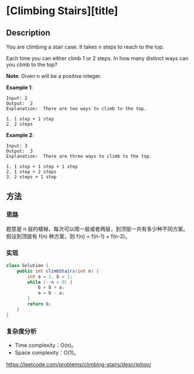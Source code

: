 # [Climbing Stairs][title]

## Description

You are climbing a stair case. It takes n steps to reach to the top.

Each time you can either climb 1 or 2 steps. In how many distinct ways can you climb to the top?

**Note**: Given n will be a positive integer.

**Example 1**:

```
Input: 2
Output:  2
Explanation:  There are two ways to climb to the top.

1. 1 step + 1 step
2. 2 steps

```

**Example 2**:

```
Input: 3
Output:  3
Explanation:  There are three ways to climb to the top.

1. 1 step + 1 step + 1 step
2. 1 step + 2 steps
3. 2 steps + 1 step

```
## 方法 

### 思路

题意是 n 层的楼梯，每次可以爬一层或者两层，到顶层一共有多少种不同方案。假设到顶层有 f(n) 种方案，则 f(n) = f(n-1) + f(n-2)。

### 实现
```java
class Solution {
    public int climbStairs(int n) {
        int a = 1, b = 1;
        while (--n > 0) {
            b = b + a;
            a = b - a;
        }
        return b;
    }
}
```

### 复杂度分析

- Time complexity：O(n)。
- Space complexity：O(1)。


https://leetcode.com/problems/climbing-stairs/description/